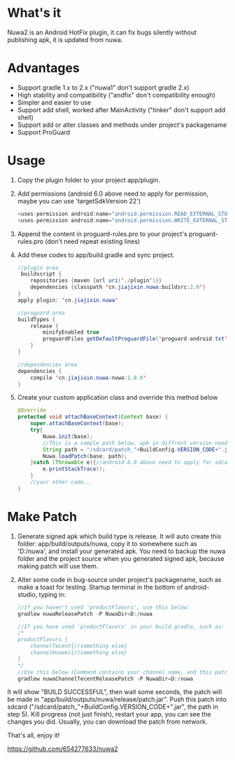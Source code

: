 
# What's it
 
Nuwa2 is an Android HotFix plugin, it can fix bugs silently without publishing apk, it is updated from nuwa.

# Advantages

* Support gradle 1.x to 2.x ("nuwa1" don't support gradle 2.x)
* High stability and compatibility ("andfix" don't compatibility enough)
* Simpler and easier to use
* Support add shell, worked after MainActivity ("tinker" don't support add shell)
* Support add or alter classes and methods under project's packagename
* Support ProGuard
 
# Usage

1. Copy the plugin folder to your project app/plugin.

2. Add permissions (android 6.0 above need to apply for permission, maybe you can use 'targetSdkVersion 22') 

	```java
	<uses-permission android:name="android.permission.READ_EXTERNAL_STORAGE"/>
	<uses-permission android:name="android.permission.WRITE_EXTERNAL_STORAGE"/>
	```
3. Append the content in proguard-rules.pro to your project's proguard-rules.pro (don't need repeat existing lines) 

4. Add these codes to app/build.gradle and sync project.

	```java
	//plugin area
	 buildscript {
		repositories {maven {url uri('./plugin')}}
		dependencies {classpath 'cn.jiajixin.nuwa:buildsrc:2.0'}
	}
	apply plugin: 'cn.jiajixin.nuwa'
	
	//proguard area
	buildTypes {
		release {
			minifyEnabled true
			proguardFiles getDefaultProguardFile('proguard-android.txt'), 'proguard-rules.pro'
		}
	}
	
	//dependencies area
	dependencies {
		compile 'cn.jiajixin.nuwa:nuwa:1.0.0'
	}
	```
5. Create your custom application class and override this method below

	```java
	@Override
	protected void attachBaseContext(Context base) {
		super.attachBaseContext(base);
		try{
			Nuwa.init(base);
			//This is a sample path below, apk in diffrent version need diffrent patch file, so you can use BuildConfig.VERSION_CODE
			String path = "/sdcard/patch_"+BuildConfig.VERSION_CODE+".jar";
			Nuwa.loadPatch(base, path);
		}catch (Throwable e){//android 6.0 above need to apply for sdcard permission
			e.printStackTrace();
		}
		//your other code...
	}
	```

# Make Patch

1. Generate signed apk which build type is release. 
It will auto create this folder: app/build/outputs/nuwa, copy it to somewhere such as 'D:/nuwa', and install your generated apk.
You need to backup the nuwa folder and the project source when you generated signed apk, because making patch will use them.

2. Alter some code in bug-source under project's packagename, such as make a toast for testing.
Startup terminal in the bottom of android-studio, typing in:
	```java
	//If you haven't used 'productFlavors', use this below:
	gradlew nuwaReleasePatch -P NuwaDir=D:/nuwa
	
	//If you have used 'productFlavors' in your build.gradle, such as:
	/*
	productFlavors {
        channelTecent{//something else}
        channelHuawei{//something else}
    }
	*/
	//Use this below (Command contains your channel name, and this patch is usually universal):
	gradlew nuwaChannelTecentReleasePatch -P NuwaDir=D:/nuwa
	```
It will show "BUILD SUCCESSFUL", then wait some seconds, the patch will be made in "app/build/outputs/nuwa/release/patch.jar".
Push this patch into sdcard ("/sdcard/patch_"+BuildConfig.VERSION_CODE+".jar", the path in step 5).
Kill progress (not just finish), restart your app, you can see the changes you did.
Usually, you can download the patch from network.

That's all, enjoy it!

https://github.com/654277633/nuwa2
